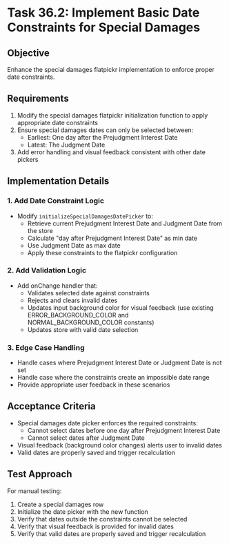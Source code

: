 # Task 36.2: Implement Basic Date Constraints for Special Damages

## Objective
Enhance the special damages flatpickr implementation to enforce proper date constraints.

## Requirements
1. Modify the special damages flatpickr initialization function to apply appropriate date constraints
2. Ensure special damages dates can only be selected between:
   - Earliest: One day after the Prejudgment Interest Date
   - Latest: The Judgment Date
3. Add error handling and visual feedback consistent with other date pickers

## Implementation Details

### 1. Add Date Constraint Logic
- Modify `initializeSpecialDamagesDatePicker` to:
  - Retrieve current Prejudgment Interest Date and Judgment Date from the store
  - Calculate "day after Prejudgment Interest Date" as min date
  - Use Judgment Date as max date
  - Apply these constraints to the flatpickr configuration

### 2. Add Validation Logic
- Add onChange handler that:
  - Validates selected date against constraints
  - Rejects and clears invalid dates
  - Updates input background color for visual feedback (use existing ERROR_BACKGROUND_COLOR and NORMAL_BACKGROUND_COLOR constants)
  - Updates store with valid date selection

### 3. Edge Case Handling
- Handle cases where Prejudgment Interest Date or Judgment Date is not set
- Handle case where the constraints create an impossible date range
- Provide appropriate user feedback in these scenarios

## Acceptance Criteria
- Special damages date picker enforces the required constraints:
  - Cannot select dates before one day after Prejudgment Interest Date
  - Cannot select dates after Judgment Date
- Visual feedback (background color changes) alerts user to invalid dates
- Valid dates are properly saved and trigger recalculation

## Test Approach
For manual testing:
1. Create a special damages row
2. Initialize the date picker with the new function
3. Verify that dates outside the constraints cannot be selected
4. Verify that visual feedback is provided for invalid dates
5. Verify that valid dates are properly saved and trigger recalculation
